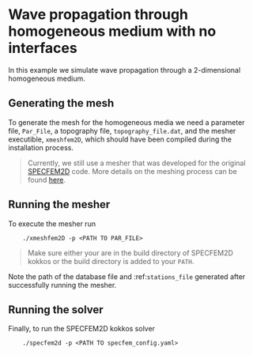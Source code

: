 # Wave propagation through homogeneous medium with no interfaces

In this example we simulate wave propagation through a 2-dimensional homogeneous medium.

## Generating the mesh

To generate the mesh for the homogeneous media we need a parameter file, `Par_File`, a topography file, `topography_file.dat`, and the mesher executible, `xmeshfem2D`, which should have been compiled during the installation process.

>  Currently, we still use a mesher that was developed for the original [SPECFEM2D](https://specfem2d.readthedocs.io/en/latest/03_mesh_generation/) code. More details on the meshing process can be found [here](https://specfem2d.readthedocs.io/en/latest/03_mesh_generation/).

## Running the mesher

To execute the mesher run

```
    ./xmeshfem2D -p <PATH TO PAR_FILE>
```

> Make sure either your are in the build directory of SPECFEM2D kokkos or the build directory is added to your ``PATH``.

Note the path of the database file and :ref:`stations_file` generated after successfully running the mesher.

## Running the solver

Finally, to run the SPECFEM2D kokkos solver

```
    ./specfem2d -p <PATH TO specfem_config.yaml>
```
